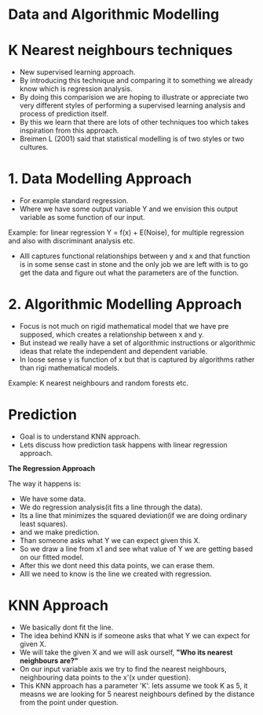 # Data and Algorithmic Modelling

# K Nearest neighbours techniques

- New supervised learning approach.
- By introducing this technique and comparing it to something we already know which is regression analysis.
- By doing this comparision we are hoping to illustrate or appreciate two very different styles of performing a supervised learning analysis and process of prediction itself.
- By this we learn that there are lots of other techniques too which takes inspiration from this approach.
- Breimen L (2001) said that statistical modelling is of two styles or two cultures.

# 1. Data Modelling Approach

- For example standard regression.
- Where we have some output variable Y and we envision this output variable as some function of our input.

Example: for linear regression Y = f(x) + E(Noise), for multiple regression and also with discriminant analysis etc.

- Alll captures functional relationships between y and x and that function is in some sense cast in stone and the only job we are left with is to go get the data and figure out what the parameters are of the function.

# 2. Algorithmic Modelling Approach

- Focus is not much on rigid mathematical model that we have pre supposed, which creates a relationship between x and y.
- But instead we really have a set of algorithmic instructions or algorithmic ideas that relate the independent and dependent variable.
- In loose sense y is function of x but that is captured by algorithms rather than rigi mathematical models.

Example: K nearest neighbours and random forests etc.

# Prediction

- Goal is to understand KNN approach.
- Lets discuss how prediction task happens with linear regression approach.

**The Regression Approach**

The way it happens is:

- We have some data.
- We do regression analysis(it fits a line through the data).
- Its a line that minimizes the squared deviation(if we are doing ordinary least squares).
- and we make prediction.
- Than someone asks what Y we can expect given this X.
- So we draw a line from x1 and see what value of Y we are getting based on our fitted model.
- After this we dont need this data points, we can erase them.
- Alll we need to know is the line we created with regression.

# KNN Approach

- We basically dont fit the line.
- The idea behind KNN is if someone asks that what Y we can expect for given X.
- We will take the given X and we will ask ourself, **"Who its nearest neighbours are?"**
- On our input variable axis we try to find the nearest neighbours, neighbouring data points to the x'(x under question).
- This KNN approach has a parameter 'K'. lets assume we took K as 5, it measns we are looking for 5 nearest neighbours defined by the distance from the point under question.

